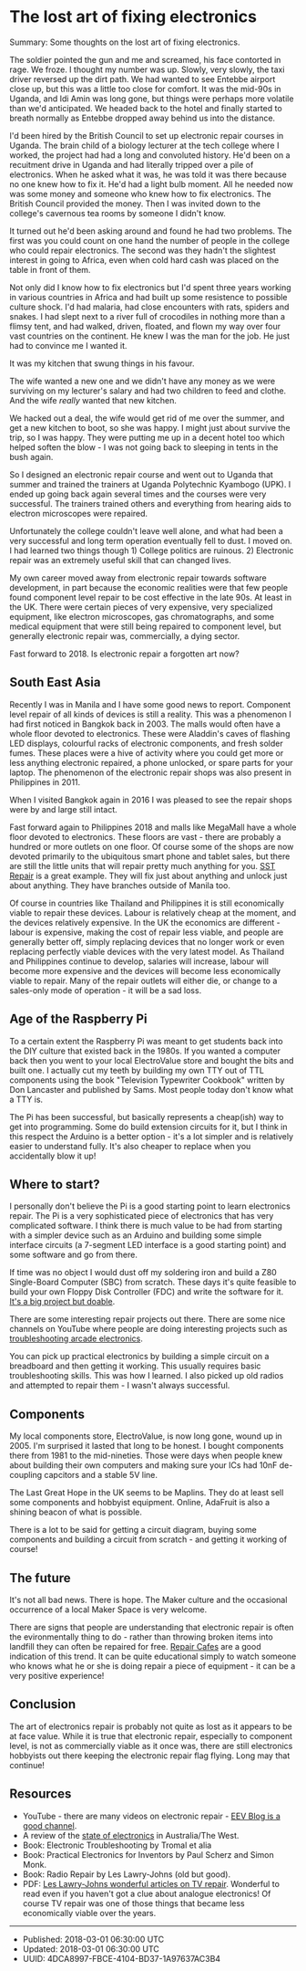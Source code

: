 # The lost art of fixing electronics

Summary: Some thoughts on the lost art of fixing electronics.

The soldier pointed the gun and me and screamed, his face contorted in
rage. We froze. I thought my number was up. Slowly, very slowly, the
taxi driver reversed up the dirt path. We had wanted to see Entebbe
airport close up, but this was a little too close for comfort. It was
the mid-90s in Uganda, and Idi Amin was long gone, but things were
perhaps more volatile than we'd anticipated. We headed back to the
hotel and finally started to breath normally as Entebbe dropped away
behind us into the distance.

I'd been hired by the British Council to set up electronic repair
courses in Uganda. The brain child of a biology lecturer at the tech
college where I worked, the project had had a long and convoluted
history. He'd been on a recuitment drive in Uganda and had literally
tripped over a pile of electronics. When he asked what it was, he was
told it was there because no one knew how to fix it. He'd had a light
bulb moment. All he needed now was some money and someone who knew how
to fix electronics. The British Council provided the money. Then I was
invited down to the college's cavernous tea rooms by someone I didn't
know.

It turned out he'd been asking around and found he had two
problems. The first was you could count on one hand the number of
people in the college who could repair electronics. The second was
they hadn't the slightest interest in going to Africa, even when cold
hard cash was placed on the table in front of them. 

Not only did I know how to fix electronics but I'd spent three years
working in various countries in Africa and had built up some
resistence to possible culture shock. I'd had malaria, had close
encounters with rats, spiders and snakes. I had slept next to a river
full of crocodiles in nothing more than a flimsy tent, and had walked,
driven, floated, and flown my way over four vast countries on the
continent. He knew I was the man for the job. He just had to convince
me I wanted it.

It was my kitchen that swung things in his favour.

The wife wanted a new one and we didn't have any money as we were
surviving on my lecturer's salary and had two children to feed and
clothe. And the wife _really_ wanted that new kitchen.

We hacked out a deal, the wife would get rid of me over the summer,
and get a new kitchen to boot, so she was happy. I might just about
survive the trip, so I was happy. They were putting me up in a decent
hotel too which helped soften the blow - I was not going back to
sleeping in tents in the bush again.

So I designed an electronic repair course and went out to Uganda that
summer and trained the trainers at Uganda Polytechnic Kyambogo
(UPK). I ended up going back again several times and the courses were
very successful. The trainers trained others and everything from
hearing aids to electron microscopes were repaired.

Unfortunately the college couldn't leave well alone, and what had been
a very successful and long term operation eventually fell to dust. I
moved on. I had learned two things though 1) College politics are
ruinous. 2) Electronic repair was an extremely useful skill that can
changed lives.

My own career moved away from electronic repair towards software
development, in part because the economic realities were that few
people found component level repair to be cost effective in the late
90s. At least in the UK. There were certain pieces of very expensive,
very specialized equipment, like electron microscopes, gas
chromatographs, and some medical equipment that were still being
repaired to component level, but generally electronic repair was,
commercially, a dying sector.

Fast forward to 2018. Is electronic repair a forgotten art now?

## South East Asia

Recently I was in Manila and I have some good news to report.
Component level repair of all kinds of devices is still a
reality. This was a phenomenon I had first noticed in Bangkok back
in 2003. The malls would often have a whole floor devoted to
electronics. These were Aladdin's caves of flashing LED displays,
colourful racks of electronic components, and fresh solder
fumes. These places were a hive of activity where you could get more
or less anything electronic repaired, a phone unlocked, or spare parts
for your laptop. The phenomenon of the electronic repair shops was
also present in Philippines in 2011.

When I visited Bangkok again in 2016 I was pleased to see the repair
shops were by and large still intact.

Fast forward again to Philippines 2018 and malls like MegaMall have a
whole floor devoted to electronics. These floors are vast - there are
probably a hundred or more outlets on one floor. Of course some of the
shops are now devoted primarily to the ubiquitous smart phone and
tablet sales, but there are still the little units that will repair
pretty much anything for you. [SST
Repair](http://sstrepair.com/services) is a great example. They will
fix just about anything and unlock just about anything. They have
branches outside of Manila too.

Of course in countries like Thailand and Philippines it is still
economically viable to repair these devices. Labour is relatively
cheap at the moment, and the devices relatively expensive. In the UK
the economics are different - labour is expensive, making the cost of
repair less viable, and people are generally better off, simply
replacing devices that no longer work or even replacing perfectly
viable devices with the very latest model. As Thailand and Philippines
continue to develop, salaries will increase, labour will become more
expensive and the devices will become less economically viable to
repair. Many of the repair outlets will either die, or change to a
sales-only mode of operation - it will be a sad loss.

## Age of the Raspberry Pi

To a certain extent the Raspberry Pi was meant to get students back
into the DIY culture that existed back in the 1980s. If you wanted a
computer back then you went to your local ElectroValue store and
bought the bits and built one. I actually cut my teeth by building my
own TTY out of TTL components using the book "Television Typewriter
Cookbook" written by Don Lancaster and published by Sams. Most people
today don't know what a TTY is.

The Pi has been successful, but basically represents a cheap(ish) way
to get into programming. Some do build extension circuits for it, but
I think in this respect the Arduino is a better option - it's a lot
simpler and is relatively easier to understand fully. It's also
cheaper to replace when you accidentally blow it up!


## Where to start?

I personally don't believe the Pi is a good starting point to learn
electronics repair. The Pi is a very sophisticated piece of
electronics that has very complicated software. I think there is much
value to be had from starting with a simpler device such as an Arduino
and building some simple interface circuits (a 7-segment LED interface
is a good starting point) and some software and go from there. 

If time was no object I would dust off my soldering iron and build a
Z80 Single-Board Computer (SBC) from scratch. These days it's quite
feasible to build your own Floppy Disk Controller (FDC) and write the
software for it. [It's a big project but
doable](https://www.youtube.com/watch?v=01FP3vsBzvI).

There are some interesting repair projects out there. There are some
nice channels on YouTube where people are doing interesting projects
such as [troubleshooting arcade
electronics](https://www.youtube.com/watch?v=WgB-VDo02vk).

You can pick up practical electronics by building a simple circuit on
a breadboard and then getting it working. This usually requires basic
troubleshooting skills. This was how I learned. I also picked up old
radios and attempted to repair them - I wasn't always successful.

## Components

My local components store, ElectroValue, is now long gone, wound up
in 2005. I'm surprised it lasted that long to be honest. I bought
components there from 1981 to the mid-nineties. Those were days when
people knew about building their own computers and making sure your
ICs had 10nF de-coupling capcitors and a stable 5V line.

The Last Great Hope in the UK seems to be Maplins. They do at least
sell some components and hobbyist equipment. Online, AdaFruit is also
a shining beacon of what is possible.

There is a lot to be said for getting a circuit diagram, buying some
components and building a circuit from scratch - and getting it
working of course!

## The future

It's not all bad news. There is hope. The Maker culture and the
occasional occurrence of a local Maker Space is very welcome.

There are signs that people are understanding that electronic repair
is often the evironmentally thing to do - rather than throwing broken
items into landfill they can often be repaired for free. [Repair
Cafes](http://www.tewkesburyrepaircafe.co.uk/recent-repairs/) are a
good indication of this trend. It can be quite educational simply to
watch someone who knows what he or she is doing repair a piece of
equipment - it can be a very positive experience!

## Conclusion

The art of electronics repair is probably not quite as lost as it
appears to be at face value. While it is true that electronic repair,
especially to component level, is not as commercially viable as it
once was, there are still electronics hobbyists out there keeping the
electronic repair flag flying. Long may that continue!


## Resources

* YouTube - there are many videos on electronic repair - [EEV Blog is a good channel](https://www.youtube.com/user/EEVblog).
* A review of the [state of electronics](https://www.youtube.com/watch?v=9GTgQrP5_c8) in Australia/The West.
* Book: Electronic Troubleshooting by Tromal et alia
* Book: Practical Electronics for Inventors by Paul Scherz and Simon Monk.
* Book: Radio Repair by Les Lawry-Johns (old but good).
* PDF: [Les Lawry-Johns wonderful articles on TV
  repair](https://www.vintage-radio.info/llj/). Wonderful to read even
  if you haven't got a clue about analogue electronics! Of course TV
  repair was one of those things that became less economically viable
  over the years.

---

* Published: 2018-03-01 06:30:00 UTC
* Updated: 2018-03-01 06:30:00 UTC
* UUID: 4DCA8997-FBCE-4104-BD37-1A97637AC3B4

